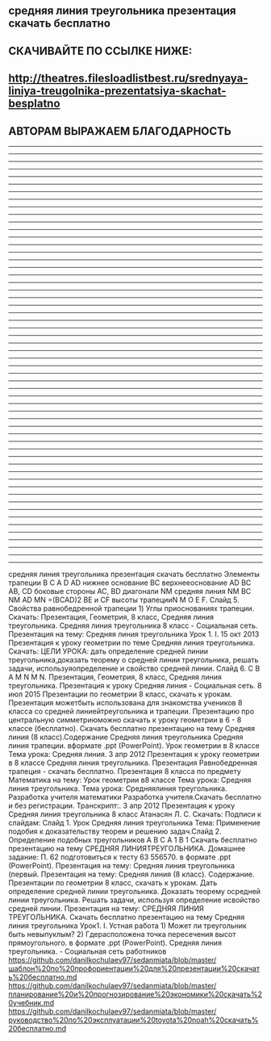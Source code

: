 средняя линия треугольника презентация скачать бесплатно
--------------------------------------------------
СКАЧИВАЙТЕ ПО ССЫЛКЕ НИЖЕ:
--------------------------------------------------
http://theatres.filesloadlistbest.ru/srednyaya-liniya-treugolnika-prezentatsiya-skachat-besplatno
--------------------------------------------------
АВТОРАМ ВЫРАЖАЕМ БЛАГОДАРНОСТЬ
--------------------------------------------------
--------------------------------------------------
--------------------------------------------------
--------------------------------------------------
--------------------------------------------------
--------------------------------------------------
--------------------------------------------------
--------------------------------------------------
--------------------------------------------------
--------------------------------------------------
--------------------------------------------------
--------------------------------------------------
--------------------------------------------------
--------------------------------------------------
--------------------------------------------------
--------------------------------------------------
--------------------------------------------------
--------------------------------------------------
--------------------------------------------------
--------------------------------------------------
--------------------------------------------------
--------------------------------------------------
--------------------------------------------------
--------------------------------------------------
--------------------------------------------------
--------------------------------------------------
--------------------------------------------------
--------------------------------------------------
--------------------------------------------------
--------------------------------------------------
--------------------------------------------------
--------------------------------------------------
--------------------------------------------------
--------------------------------------------------
--------------------------------------------------
--------------------------------------------------
--------------------------------------------------
--------------------------------------------------
--------------------------------------------------
--------------------------------------------------
--------------------------------------------------
--------------------------------------------------
--------------------------------------------------
--------------------------------------------------
--------------------------------------------------
--------------------------------------------------
--------------------------------------------------
--------------------------------------------------
--------------------------------------------------
--------------------------------------------------
--------------------------------------------------
--------------------------------------------------
--------------------------------------------------
--------------------------------------------------
--------------------------------------------------
--------------------------------------------------
--------------------------------------------------
средняя линия треугольника презентация скачать бесплатно Элементы трапеции B C A D AD нижнее основание BC  верхнееоснование AD BC AB, CD  боковые стороны AC, BD  диагонали NM средняя линия NM BC NM AD MN =(BCAD)2 BE и CF  высоты трапецииN M O E F. Cлайд 5. Свойства равнобедренной трапеции 1) Углы приоснованиях трапеции. Скачать: Презентация, Геометрия, 8 класс, Средняя линия треугольника. Средняя линия треугольника 8 класс - Социальная сеть. Презентация на тему: Средняя линия треугольника Урок 1. I. 15 окт 2013  Презентация к уроку геометрии по теме Средняя линия треугольника. Скачать:  ЦЕЛИ УРОКА: дать определение средней линии треугольника,доказать теорему о средней линии треугольника, решать задачи, используяопределение и свойство средней линии. Слайд 6. С В А М N М N. Презентация, Геометрия, 8 класс, Средняя линия треугольника. Презентация к уроку Средняя линия - Социальная сеть. 8 июл 2015  Презентации по геометрии 8 класс, скачать к урокам.  Презентация можетбыть использована для знакомства учеников 8 класса со средней линиейтреугольника и трапеции.  Презентацию про центральную симметриюможно скачать к уроку геометрии в 6 - 8 классе (бесплатно). Скачать бесплатно презентацию на тему Средняя линия (8 класс).Содержание Средняя линия треугольника Средняя линия трапеции. вформате .ppt (PowerPoint). Урок геометрии в 8 классе Тема урока: Средняя линия. 3 апр 2012  Презентация к уроку геометрии в 8 классе Средняя линия треугольника. Презентация Равнобедренная трапеция - скачать бесплатно. Презентация 8 класса по предмету Математика на тему: Урок геометрии в8 классе Тема урока: Средняя линия треугольника. Тема урока: Средняялиния треугольника. Разработка учителя математики Разработка учителя.Скачать бесплатно и без регистрации.  Транскрипт:. 3 апр 2012  Презентация к уроку Средняя линия треугольника 8 класс Атанасян Л. С. Скачать:  Подписи к слайдам: Слайд 1. Урок Средняя линия треугольника Тема: Применение подобия к доказательству теорем и решению задач.Слайд 2. Определение подобных треугольников А В С А 1 В 1
Скачать бесплатно презентацию на тему СРЕДНЯЯ ЛИНИЯТРЕУГОЛЬНИКА. Домашнее задание: П. 62  подготовиться к тесту 63 556570. в формате .ppt (PowerPoint). Презентация на тему: Средняя линия треугольника (первый. Презентация на тему: Средняя линия (8 класс). Содержание. Презентации по геометрии 8 класс, скачать к урокам. Дать определение средней линии треугольника. Доказать теорему осредней линии треугольника. Решать задачи, используя определение исвойство средней линии. Презентация на тему: СРЕДНЯЯ ЛИНИЯ ТРЕУГОЛЬНИКА. Скачать бесплатно презентацию на тему Средняя линия треугольника Урок1. I. Устная работа 1) Может ли треугольник быть невыпуклым? 2) Гдерасположена точка пересечения высот прямоугольного. в формате .ppt (PowerPoint). Средняя линия треугольника. - Социальная сеть работников
https://github.com/danilkochulaev97/sedanmiata/blob/master/шаблон%20по%20профориентации%20для%20презентации%20скачать%20бесплатно.md
https://github.com/danilkochulaev97/sedanmiata/blob/master/планирование%20и%20прогнозирование%20экономики%20скачать%20учебник.md
https://github.com/danilkochulaev97/sedanmiata/blob/master/руководство%20по%20эксплуатации%20toyota%20noah%20скачать%20бесплатно.md